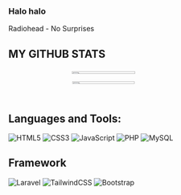 ### Halo halo

Radiohead - No Surprises

## MY GITHUB STATS

<div style="display: grid; place-items: center">
  <img width="50%" src="https://github-readme-stats.vercel.app/api?username=Farish-Asqalani&show_icons=true&theme=tokyonight&hide_border=true"  />
  <img width="49.5%" src="https://github-readme-stats.vercel.app/api/top-langs?username=Farish-Asqalani&show_icons=true&locale=en&layout=compact&theme=tokyonight&hide_border=true" />
</div>

<br>

## Languages and Tools:
![HTML5](https://img.shields.io/badge/html5-%23E34F26.svg?style=for-the-badge&logo=html5&logoColor=white) ![CSS3](https://img.shields.io/badge/css3-%231572B6.svg?style=for-the-badge&logo=css3&logoColor=white) ![JavaScript](https://img.shields.io/badge/javascript-%23323330.svg?style=for-the-badge&logo=javascript&logoColor=%23F7DF1E) ![PHP](https://img.shields.io/badge/php-%23777BB4.svg?style=for-the-badge&logo=php&logoColor=white) 
![MySQL](https://img.shields.io/badge/mysql-%2300f.svg?style=for-the-badge&logo=mysql&logoColor=white)

## Framework
![Laravel](https://img.shields.io/badge/laravel-%23FF2D20.svg?style=for-the-badge&logo=laravel&logoColor=white)
![TailwindCSS](https://img.shields.io/badge/tailwindcss-%2338B2AC.svg?style=for-the-badge&logo=tailwind-css&logoColor=white)
![Bootstrap](https://img.shields.io/badge/bootstrap-%23563D7C.svg?style=for-the-badge&logo=bootstrap&logoColor=white)
